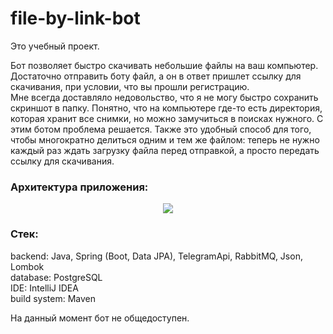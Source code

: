 # file-by-link-bot

Это учебный проект.

Бот позволяет быстро скачивать небольшие файлы на ваш компьютер. Достаточно отправить боту файл, а он в ответ пришлет ссылку для скачивания, при условии, что вы прошли регистрацию.  
Мне всегда доставляло недовольство, что я не могу быстро сохранить скриншот в папку. Понятно, что на компьютере где-то есть директория, которая хранит все снимки, но можно замучиться в поисках нужного. С этим ботом проблема решается. Также это удобный способ для того, чтобы многократно делиться одним и тем же файлом: теперь не нужно каждый раз ждать загрузку файла перед отправкой, а просто передать ссылку для скачивания.

### Архитектура приложения: ###

<p align="center">
  <kbd>
    <img src="https://github.com/DmitryKotx/file-by-link-bot/assets/109358996/e4180916-49c5-43e5-a952-e501e6de8109"/>
  </kbd>
</p>

### Стек: ###

backend: Java, Spring (Boot, Data JPA), TelegramApi, RabbitMQ, Json, Lombok  
database: PostgreSQL  
IDE: IntelliJ IDEA  
build system: Maven

На данный момент бот не общедоступен.
